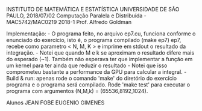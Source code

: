 INSTITUTO DE MATEMÁTICA E ESTATÍSTICA UNIVERSIDADE DE SÃO PAULO, 2018/07/02
Computação Paralela e Distribuída - MAC5742/MAC0219 2018-1 Prof. Alfredo Goldman

Implementação:
	- O programa feito, no arquivo ep7.cu, funciona conforme o enunciado do 
	exercício, isto é, o programa compilado (make ep7) ep7, recebe como 
	parametro < N, M, K > e imprime em stdout o resultado da integração.
	- Notei que quando M e k se aproximam o resultado difere mais do
	esperado (~1).
	Também não esperava ter que implementar	a função em um kernel para ter 
	ainda que reduzir o resultado - Notei que isso comprometeu bastante
	a performance da GPU para calcular a integral.
	- Build & run: apenas rode o comando 'make' do diretório do exercício 
	programa e o programa será compilado. Rode 'make test' para executar
	o programa com argumentos (N,M,k) = (65536,8192,1024).

Alunos 	JEAN FOBE
	EUGENIO GIMENES 
